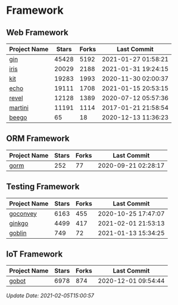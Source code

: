 # Framework

## Web Framework
| Project Name | Stars | Forks | Last Commit |
| ------------ | ----- | ----- | ----------- |
| [gin](https://github.com/gin-gonic/gin) | 45428 | 5192 | 2021-01-27 01:58:21 |
| [iris](https://github.com/kataras/iris) | 20029 | 2188 | 2021-01-31 19:24:15 |
| [kit](https://github.com/go-kit/kit) | 19283 | 1993 | 2020-11-30 02:00:37 |
| [echo](https://github.com/labstack/echo) | 19111 | 1708 | 2021-01-15 20:53:15 |
| [revel](https://github.com/revel/revel) | 12128 | 1389 | 2020-07-12 05:57:36 |
| [martini](https://github.com/go-martini/martini) | 11191 | 1114 | 2017-01-21 21:58:54 |
| [beego](https://github.com/astaxie/beego) | 65 | 18 | 2020-12-13 11:36:23 |

## ORM Framework
| Project Name | Stars | Forks | Last Commit |
| ------------ | ----- | ----- | ----------- |
| [gorm](https://github.com/jinzhu/gorm) | 252 | 77 | 2020-09-21 02:28:17 |

## Testing Framework
| Project Name | Stars | Forks | Last Commit |
| ------------ | ----- | ----- | ----------- |
| [goconvey](https://github.com/smartystreets/goconvey) | 6163 | 455 | 2020-10-25 17:47:07 |
| [ginkgo](https://github.com/onsi/ginkgo) | 4499 | 417 | 2021-02-01 21:53:13 |
| [goblin](https://github.com/franela/goblin) | 749 | 72 | 2021-01-13 15:34:25 |

## IoT Framework
| Project Name | Stars | Forks | Last Commit |
| ------------ | ----- | ----- | ----------- |
| [gobot](https://github.com/hybridgroup/gobot) | 6978 | 874 | 2020-12-01 09:54:44 |

*Update Date: 2021-02-05T15:00:57*